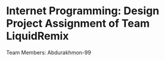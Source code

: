 # Internet Programming: Design Project Assignment of Team LiquidRemix

Team Members:
Abdurakhmon-99

